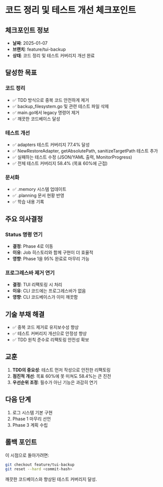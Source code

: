 # 코드 정리 및 테스트 개선 체크포인트

## 체크포인트 정보
- **날짜**: 2025-01-07
- **브랜치**: feature/tui-backup
- **상태**: 코드 정리 및 테스트 커버리지 개선 완료

## 달성한 목표
### 코드 정리
- ✅ TDD 방식으로 중복 코드 안전하게 제거
- ✅ backup_filesystem.go 및 관련 테스트 파일 삭제
- ✅ main.go에서 legacy 명령어 제거
- ✅ 깨끗한 코드베이스 달성

### 테스트 개선
- ✅ adapters 테스트 커버리지 77.4% 달성
- ✅ NewRestoreAdapter, getAbsolutePath, sanitizeTargetPath 테스트 추가
- ✅ 실패하는 테스트 수정 (JSON/YAML 출력, MonitorProgress)
- ✅ 전체 테스트 커버리지 58.4% (목표 60%에 근접)

### 문서화
- ✅ .memory 시스템 업데이트
- ✅ .planning 문서 현황 반영
- ✅ 학습 내용 기록

## 주요 의사결정
### Status 명령 연기
- **결정**: Phase 4로 이동
- **이유**: Job 히스토리와 함께 구현이 더 효율적
- **영향**: Phase 1을 95% 완료로 마무리 가능

### 프로그레스바 제거 연기
- **결정**: TUI 리팩토링 시 처리
- **이유**: CLI 코드에는 프로그레스바가 없음
- **영향**: CLI 코드베이스가 이미 깨끗함

## 기술 부채 해결
- ✅ 중복 코드 제거로 유지보수성 향상
- ✅ 테스트 커버리지 개선으로 안정성 향상
- ✅ TDD 원칙 준수로 리팩토링 안전성 확보

## 교훈
1. **TDD의 중요성**: 테스트 먼저 작성으로 안전한 리팩토링
2. **점진적 개선**: 목표 60%에 못 미쳐도 58.4%는 큰 진전
3. **우선순위 조정**: 필수가 아닌 기능은 과감히 연기

## 다음 단계
1. 로그 시스템 기본 구현
2. Phase 1 마무리 선언
3. Phase 3 계획 수립

## 롤백 포인트
이 시점으로 돌아가려면:
```bash
git checkout feature/tui-backup
git reset --hard <commit-hash>
```

깨끗한 코드베이스와 향상된 테스트 커버리지 달성.